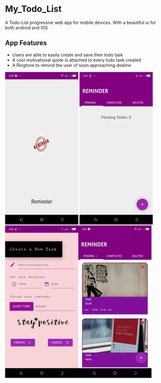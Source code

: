 # My_Todo_List
A Todo-List progressive web app for mobile devices. With a beautiful ui for both android and IOS
## App Features
  * Users are able to easily create  and save their todo task
  * A cool motivational quote is attached to every todo task created
  * A Ringtone to remind the user of soon approaching dealine
  
<img src="assets/images/Screenshot_loading.png" height="500px" width="240px" /> <img src="assets/images/Screenshot_empty.png" height="500px" width="240px" /><img src="assets/images/Screenshot_create.png" height="500px" width="240px" /><img src="assets/images/Screenshot_tasks.png" height="500px" width="240px" />





